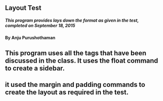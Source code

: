 ## Layout Test

##### This program provides lays down the format as given in the test, completed on September 18, 2015

#### By Anju Purushothaman

## This program uses all the tags that have been discussed in the class. It uses the float command to create a sidebar. 
## it used the margin and padding commands to create the layout as required in the test.
